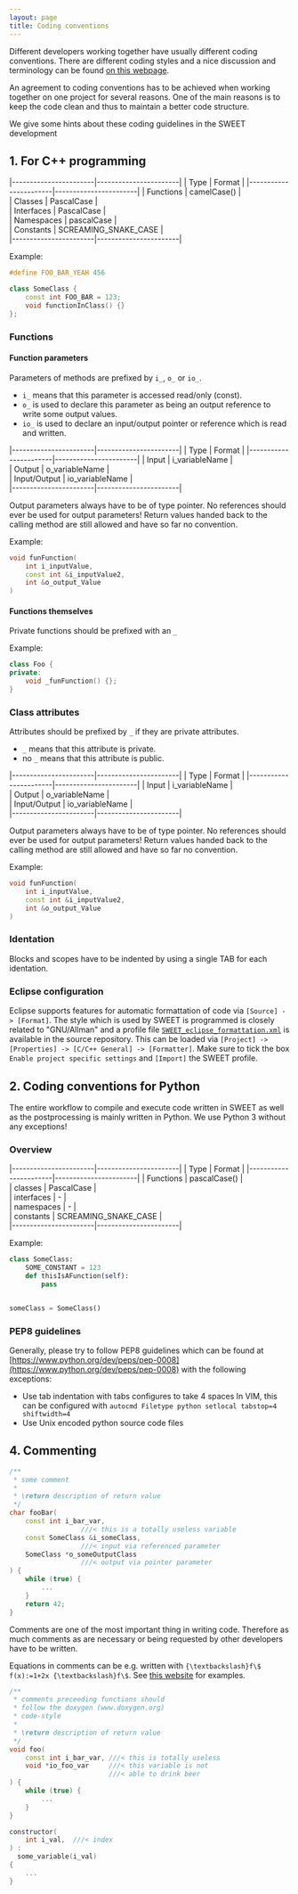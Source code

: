 ```yaml
---
layout: page
title: Coding conventions
---
```




Different developers working together have usually different coding conventions.
There are different coding styles and a nice discussion and terminology can be found [on this webpage](https://web.archive.org/web/20230217100359/https://khalilstemmler.com/blogs/camel-case-snake-case-pascal-case/#Comparison-of-naming-conventions-in-other-programming-languages).

An agreement to coding conventions has to be achieved when working together on one project for several reasons.
One of the main reasons is to keep the code clean and thus to maintain a better code structure.

We give some hints about these coding guidelines in the SWEET development


## 1. For C++ programming

|-----------------------|-----------------------|
| Type			| Format		|
|-----------------------|-----------------------|
| Functions	| camelCase()	|	
| Classes	| PascalCase	|	
| Interfaces	| PascalCase	|	
| Namespaces	| pascalCase	|	
| Constants	| SCREAMING_SNAKE_CASE	|	
|-----------------------|-----------------------|


Example:
```c++
#define FOO_BAR_YEAH 456

class SomeClass {
	const int FOO_BAR = 123;
	void functionInClass() {}
};
```

### Functions

#### Function parameters

Parameters of methods are prefixed by `i_`, `o_` or `io_`.

 * `i_` means that this parameter is accessed read/only (const).
 * `o_` is used to declare this parameter as being an output reference to write some output values.
 * `io_` is used to declare an input/output pointer or reference which is read and written.

|-----------------------|-----------------------|
| Type			| Format		|
|-----------------------|-----------------------|
| Input		| i_variableName	|	
| Output	| o_variableName	|	
| Input/Output	| io_variableName	|	
|-----------------------|-----------------------|


Output parameters always have to be of type pointer.
No references should ever be used for output parameters!
Return values handed back to the calling method are still allowed and have so far no convention.

Example:

```c++
void funFunction(
	int i_inputValue,
	const int &i_inputValue2,
	int &o_output_Value
)
```

#### Functions themselves

Private functions should be prefixed with an `_`

Example:

```c++
class Foo {
private:
	void _funFunction() {};
}
```

### Class attributes

Attributes should be prefixed by `_` if they are private attributes.

 * `_` means that this attribute is private.
 * no `_` means that this attribute is public.

|-----------------------|-----------------------|
| Type			| Format		|
|-----------------------|-----------------------|
| Input		| i_variableName	|	
| Output	| o_variableName	|	
| Input/Output	| io_variableName	|	
|-----------------------|-----------------------|


Output parameters always have to be of type pointer.
No references should ever be used for output parameters!
Return values handed back to the calling method are still allowed and have so far no convention.

Example:

```c++
void funFunction(
	int i_inputValue,
	const int &i_inputValue2,
	int &o_output_Value
)
```

### Identation
Blocks and scopes have to be indented by using a single TAB for each identation.

### Eclipse configuration
Eclipse supports features for automatic formattation of code via `[Source] -> [Format]`.
The style which is used by SWEET is programmed is closely related to "GNU/Allman" and a profile file [`SWEET_eclipse_formattation.xml`](https://github.com/schreiberx/sweet/blob/parallel_sdc/doc/sweet/coding_conventions/SWEET_eclipse_formattation.xml) is available in the source repository.
This can be loaded via `[Project] -> [Properties] -> [C/C++ General] -> [Formatter]`.
Make sure to tick the box `Enable project specific settings` and `[Import]` the SWEET profile.


## 2. Coding conventions for Python

The entire workflow to compile and execute code written in SWEET as well as the postprocessing is mainly written in Python.
We use Python 3 without any exceptions!

### Overview

|-----------------------|-----------------------|
| Type			| Format		|
|-----------------------|-----------------------|
| Functions	| pascalCase()	|	
| classes	| PascalCase	|	
| interfaces	| -	|	
| namespaces	| -	|	
| constants	| SCREAMING_SNAKE_CASE	|	
|-----------------------|-----------------------|


Example:

```python
class SomeClass:
	SOME_CONSTANT = 123
	def thisIsAFunction(self):
		pass


someClass = SomeClass()
```


### PEP8 guidelines

Generally, please try to follow PEP8 guidelines which can be found at [https://www.python.org/dev/peps/pep-0008](https://www.python.org/dev/peps/pep-0008) 
with the following exceptions:

 * Use tab indentation with tabs configures to take 4 spaces
   In VIM, this can be configured with
   `autocmd Filetype python setlocal tabstop=4 shiftwidth=4`
 * Use Unix encoded python source code files



## 4. Commenting

```c++
/**
 * some comment
 *
 * \return description of return value 
 */
char fooBar(
    const int i_bar_var,     
                  ///< this is a totally useless variable
    const SomeClass &i_someClass,    
                  ///< input via referenced parameter
    SomeClass *o_someOutputClass
                  ///< output via pointer parameter
) {
    while (true) {
        ...
    }
    return 42;
}
```

Comments are one of the most important thing in writing code.
Therefore as much comments as are necessary or being requested by other developers have to be written.

Equations in comments can be e.g. written with `{\textbackslash}f\$ f(x):=1+2x {\textbackslash}f\$`.
See [this website](https://www.stack.nl/~dimitri/doxygen/manual/formulas.html) for examples.


```c++
/**
 * comments preceeding functions should
 * follow the doxygen (www.doxygen.org)
 * code-style
 *
 * \return description of return value 
 */
void foo(
    const int i_bar_var, ///< this is totally useless
    void *io_foo_var     ///< this variable is not
                         ///< able to drink beer
) {
    while (true) {
        ...
    }
}

constructor(
    int i_val,	///< index
) :
  some_variable(i_val)
{
	...
}
```


